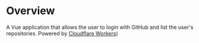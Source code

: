 # Overview
A Vue application that allows the user to login with GitHub and list the user's repositories. Powered by [Cloudflare Workers](https://workers.cloudflare.com/))